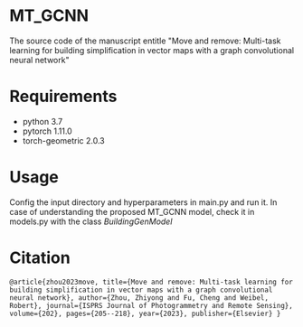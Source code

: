 # MT_GCNN

The source code of the manuscript entitle "Move and remove: Multi-task learning for building simplification in vector maps with a graph convolutional neural network"

# Requirements

* python 3.7
* pytorch 1.11.0
* torch-geometric 2.0.3

# Usage
Config the input directory and hyperparameters in main.py and run it. In case of understanding the proposed MT_GCNN model, check it in models.py with the class *BuildingGenModel*

# Citation
``@article{zhou2023move,
  title={Move and remove: Multi-task learning for building simplification in vector maps with a graph convolutional neural network},
  author={Zhou, Zhiyong and Fu, Cheng and Weibel, Robert},
  journal={ISPRS Journal of Photogrammetry and Remote Sensing},
  volume={202},
  pages={205--218},
  year={2023},
  publisher={Elsevier}
}``
